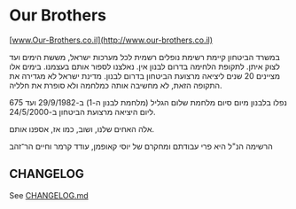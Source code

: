 # Our Brothers

[www.Our-Brothers.co.il](http://www.our-brothers.co.il)

במשרד הביטחון קיימת רשימת נופלים רשמית לכל מערכות ישראל, מששת הימים ועד לצוק
איתן. לתקופת הלחימה בדרום לבנון אין. נאלצנו לספור אותם בעצמנו. בימים אלו
מציינים 20 שנים ליציאה מרצועת הביטחון בדרום לבנון. מדינת ישראל לא מגדירה את
התקופה הזאת, לא מחשיבה אותה כמלחמה ולא סופרת את חלליה.

675 נפלו בלבנון מיום סיום מלחמת שלום הגליל (מלחמת לבנון ה-1) ב-29/9/1982 ועד
ליום היציאה מרצועת הביטחון ב-24/5/2000.

אלה האחים שלנו, ושוב, כמו אז, אספנו אותם.

הרשימה הנ"ל היא פרי עבודתם ומחקרם של יוסי קאופמן, עודד קרמר וחיים הר־זהב

## CHANGELOG

See [CHANGELOG.md](https://github.com/ErezNagar/our-brothers/blob/master/CHANGELOG.md)
